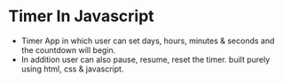 # Timer In Javascript
- Timer App in which user can set days, hours, minutes & seconds and the countdown will begin.
- In addition user can also pause, resume, reset the timer. built purely using html, css & javascript.